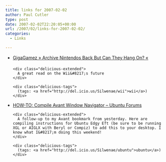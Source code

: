 ```yaml
---
title: links for 2007-02-02
author: Paul Cutler
type: post
date: 2007-02-02T22:20:05+00:00
url: /2007/02/links-for-2007-02-02/
categories:
  - Links

---
```

<ul class="delicious">
  <li>
    <div class="delicious-link">
      <a href="http://gigagamez.com/2007/02/01/nintendos-back-but-can-they-hang-on/">GigaGamez » Archive Nintendos Back But Can They Hang On? «</a>
    </div>
    
    <div class="delicious-extended">
      A great read on the Wii&#8217;s future
    </div>
    
    <div class="delicious-tags">
      (tags: <a href="http://del.icio.us/Silwenae/wii">wii</a>)
    </div>
  </li>
  
  <li>
    <div class="delicious-link">
      <a href="http://ubuntuforums.org/showthread.php?p=2093300">HOW-TO: Compile Avant Window Navigator &#8211; Ubuntu Forums</a>
    </div>
    
    <div class="delicious-extended">
      A follow-up to my Avant bookmark from yesterday. Here are compiling instructions for Ubuntu Edgy Eft (be sure to be running XGL or AIGLX with Beryl or Compiz) to add this to your desktop. I know what I&#8217;m doing this weekend!
    </div>
    
    <div class="delicious-tags">
      (tags: <a href="http://del.icio.us/Silwenae/ubuntu">ubuntu</a>)
    </div>
  </li>
</ul>
